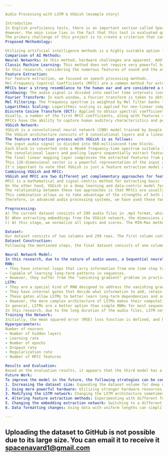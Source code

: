 ```yaml
---

Audio Processing with LSTM & VGGish (example story)

Introduction
In English proficiency tests, there is an important section called Speaking where the test-taker must read a paragraph aloud, following proper pronunciation, accent, word accuracy, clarity, speed, fluency, and the appropriate tone (declarative, exclamatory, or interrogative) for each sentence. Ultimately, this reading performance is scored, and this score determines whether the test-taker passes or fails the exam.
However, the main issue lies in the fact that this test is evaluated qualitatively by judges and lacks a precise formula or framework. In this report, I aim to develop a quantitative solution for this test.
The primary challenge of this project is to create a criterion that can estimate the probable score of the test-taker. Additionally, it is challenging to quantify the aforementioned features. Another challenge is that each test-taker reads different paragraphs, meaning there is no fixed, identical sentence being read. Consequently, the recorded audio from the test-takers varies in length, and general factors such as gender, age, place of origin, etc., can influence the quality of the performance, further complicating the matter.
Proposed Methodology:

Utilizing artificial intelligence methods is a highly suitable option for addressing this challenge. This is because, without considering the individual preferences of the judges, we employ an AI model for evaluation, which can estimate scores from our data.
Comparison of AI Methods:
Neural Networks: In this method, hardware challenges are apparent. Additionally, working with neural networks is considerably more challenging compared to machine learning algorithms. The main feature of this method is automatic feature extraction and the ability to use pre-trained networks.
Classic Machine Learning: This method does not require very powerful hardware and implementation is much easier with libraries like Scikit-Learn. However, feature extraction needs to be done manually.
In this research, considering the numerous features of sound and the availability of pre-trained networks for audio, deep neural networks have been employed.
Feature Extraction:
For feature extraction, we focused on speech processing methods.
Mel-Frequency Cepstral Coefficients (MFCC) are a common method for extracting features from audio signals, typically used in speech processing applications such as speech recognition, speaker identification, and sound classification.
MFCCs bear a strong resemblance to the human ear and are considered a method for simulating the human auditory system. The MFCC extraction process involves the following stages:
Windowing: The audio signal is divided into smaller time intervals (usually 20–40 milliseconds).
Fourier Transform: In each window, a Fourier transform is taken to obtain the frequency spectrum of the signal.
Mel Filtering: The frequency spectrum is weighted by Mel filter banks that simulate the human ear.
Logarithmic Scaling: Logarithmic scaling is applied for non-linear compression to simulate human auditory sensitivity.
Discrete Cosine Transform (DCT): Applied to obtain spectral coefficients or MFCCs. MFCCs represent the shape of the spectrum.
Usually, a number of the first MFCC coefficients, along with features such as energy and numerical averages, are used to describe a complete time interval of the signal.
MFCCs have the ability to capture human auditory characteristics and perform well in applications such as speech recognition, music classification, and environmental sound detection. They provide the possibility of reducing the dimensions of audio data and are often the first step in speech processing systems.
VGGish Network:
VGGish is a convolutional neural network (CNN) model trained by Google researchers for feature extraction from audio content. This model is based on the VGGNet architecture designed for image recognition, but adapted for feature extraction from audio signals such as speech, music, and environmental sounds.
The VGGish architecture consists of 8 convolutional layers and a linear mapping layer at the end. The convolutional layers consist of convolutional, pooling, and activation layers. Each convolutional layer has 3x3 convolution filters trained to extract various features from audio signals.
The feature extraction process with VGGish is as follows:
The input audio signal is divided into 960-millisecond time blocks.
Each block is converted into a 96x64 frequency-time spectrum suitable for input to the convolutional layers.
The convolutional layers and pooling layers sequentially extract features from the frequency-time spectrum.
The final linear mapping layer compresses the extracted features from previous layers into a 128-dimensional vector of audio features.
This 128-dimensional vector is a powerful representation of the input audio content that can be used for classification, sound event detection, and other audio processing applications. The VGGish model has been trained on a vast dataset of diverse audio content to extract meaningful features from speech, music, environmental sounds, etc.
It's important to note that VGGish is just a feature extraction model and needs to be combined with another machine learning model such as convolutional neural networks or recurrent neural networks for specific applications like classification or sound detection.
Combining VGGish and MFCC:
VGGish and MFCC are two different yet complementary approaches for feature extraction from audio signals. The relationship between them is as follows:
MFCC is a mathematical and signal-centric method for extracting basic features from audio signals. Inspired by the human auditory system, this method extracts features such as spectral coefficients, energy, etc., from audio signals. MFCCs are basic features that represent important patterns in audio signals.
On the other hand, VGGish is a deep learning and data-centric model for feature extraction from audio. This model, trained on a large dataset of diverse audio content, learns to extract more complex and meaningful features from audio.
The relationship between these two approaches is that MFCCs are usually used as the initial input to the VGGish model. That is, MFCCs are first extracted from the audio signal, and then these basic features are fed into the VGGish model to learn more complex and meaningful features from them.
This combination allows us to take advantage of the strengths of both approaches. MFCCs provide basic features related to the human auditory system, while VGGish transforms these basic features into deeper and more meaningful features that are more useful for specific audio processing tasks.
Therefore, in advanced audio processing systems, we have used these two approaches in combination to extract rich and efficient features from audio content.

Preprocessing:
A) The current dataset consists of 299 audio files in .mp3 format, which is used for compression. To extract the necessary features, we need to convert them to .wav format and extract them from the compressed state.
B) When extracting embeddings from the VGGish network, the dimensions of the embeddings are in the form [128*n], where n varies depending on the length of the audio. In the current dataset, the minimum length is 19 and the maximum is 37. After extracting MFCCs, our embedding matrix changes to [n*26], where the number 26 refers to the number of extracted features, and n varies depending on the length of the audio. When feeding these features into the deep neural network model, it's necessary for all dimensions to be equal. To achieve this, we use padding. We transform the dimensions of all audio files to match the largest audio file, and any missing data is filled with zeros (Zero Padding).
C) At this stage, we normalize all inputs and scores. The MIN-Max method is used, and our data range is scaled between 0 and 1.

Dataset:
Our dataset consists of two columns and 299 rows. The first column contains the name of the audio files, and the second column contains the corresponding scores.
Dataset Construction:
Following the mentioned steps, the final dataset consists of one column containing the extracted MFCCs from the embeddings, normalized, and the second column containing the normalized scores. Additionally, the current dataset is divided into two parts, 80% for training and 20% for evaluation.

Neural Network Model:
In this research, due to the nature of audio waves, a Sequential neural network model has been utilized. There are three common types of deep neural network models for this data:
RNN:
- They have internal loops that carry information from one time step to the next.
- Capable of learning long-term patterns in sequences.
- However, they suffer from the "vanishing gradient" problem in practice, making them struggle with learning long-term dependencies.
LSTM:
- They are a special kind of RNN designed to address the vanishing gradient problem.
- They have internal gates that decide what information to add, retain, or discard from the cell memory.
- These gates allow LSTMs to better learn long-term dependencies and avoid the vanishing gradient problem.
- However, the more complex architecture of LSTMs makes their computations heavier than simple RNNs.
In general, LSTMs are a better option than simple RNNs for most sequence data-related tasks because they can better learn long-term patterns. However, in cases where the sequence length is short or computational resources are limited, using simple RNNs may be more suitable.
In this research, due to the long duration of the audio files, LSTM networks have been used. Transformer networks have been set aside due to hardware limitations.
Training the Network:
Initially, the mean squared error (MSE) loss function is defined, and hyperparameter values are set. The network training begins. Techniques such as regularization and dropout are used to prevent overfitting.
Hyperparameters:
Number of neurons
- Number of hidden layers
- Learning rate
- Number of epochs
- Dropout rate
- Regularization rate
- Number of MFCC features

Results and Evaluation:
Based on the evaluation results, it appears that the third model has a lower error. However, the overall error on the test data should ideally be between 0.001 to 0.01 to be considered acceptable. Due to computational complexity, the LSTM model could not be trained with a larger and deeper network. Therefore, we have settled for these results.
Future Work:
To improve the model in the future, the following strategies can be considered:
1. Increasing the dataset size: Expanding the dataset volume for deep neural networks can potentially enhance performance.
2. Using more powerful hardware: Utilizing stronger hardware resources than the free Google Colab environment used in the current research can lead to better results.
3. Modifying the LSTM network: Changing the LSTM architecture sometimes improves results.
4. Altering feature extraction methods: Experimenting with different feature extraction techniques such as LPCCs, PLPs, Rasta-PLP, GFCCs, energy-based features, phase angle-based features, wavelet transform-based features, or features extracted from convolutional neural networks like VGGish might yield better results.
5. Changing the embedding extraction network: Switching to a different network architecture like VGGVox for embedding extraction could be beneficial.
6. Data formatting changes: Using data with uniform lengths can simplify processing and potentially improve model performance.

---
```


Uploading the dataset to GitHub is not possible due to its large size. You can email it to receive it
spacenavard1@gmail.com
---

